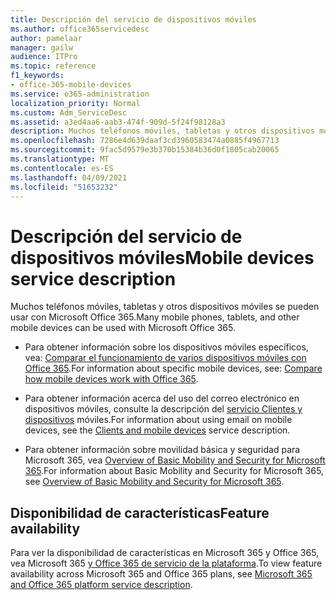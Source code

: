 ```yaml
---
title: Descripción del servicio de dispositivos móviles
ms.author: office365servicedesc
author: pamelaar
manager: gailw
audience: ITPro
ms.topic: reference
f1_keywords:
- office-365-mobile-devices
ms.service: o365-administration
localization_priority: Normal
ms.custom: Adm_ServiceDesc
ms.assetid: a3ed4aa6-aab3-474f-909d-5f24f98128a3
description: Muchos teléfonos móviles, tabletas y otros dispositivos móviles se pueden usar con Microsoft Office 365.
ms.openlocfilehash: 7286e4d639daaf3cd3960583474a0885f4967713
ms.sourcegitcommit: 9fac5d9579e3b370b15384b36d0f1805cab20065
ms.translationtype: MT
ms.contentlocale: es-ES
ms.lasthandoff: 04/09/2021
ms.locfileid: "51653232"
---
```

# <a name="mobile-devices-service-description"></a><span data-ttu-id="b70b9-103">Descripción del servicio de dispositivos móviles</span><span class="sxs-lookup"><span data-stu-id="b70b9-103">Mobile devices service description</span></span>

<span data-ttu-id="b70b9-104">Muchos teléfonos móviles, tabletas y otros dispositivos móviles se pueden usar con Microsoft Office 365.</span><span class="sxs-lookup"><span data-stu-id="b70b9-104">Many mobile phones, tablets, and other mobile devices can be used with Microsoft Office 365.</span></span> 
  
- <span data-ttu-id="b70b9-105">Para obtener información sobre los dispositivos móviles específicos, vea: [Comparar el funcionamiento de varios dispositivos móviles con Office 365](https://go.microsoft.com/fwlink/p/?LinkId=282337).</span><span class="sxs-lookup"><span data-stu-id="b70b9-105">For information about specific mobile devices, see: [Compare how mobile devices work with Office 365](https://go.microsoft.com/fwlink/p/?LinkId=282337).</span></span>
    
- <span data-ttu-id="b70b9-106">Para obtener información acerca del uso del correo electrónico en dispositivos móviles, consulte la descripción del [servicio Clientes y dispositivos](../exchange-online-service-description/clients-and-mobile-devices.md) móviles.</span><span class="sxs-lookup"><span data-stu-id="b70b9-106">For information about using email on mobile devices, see the [Clients and mobile devices](../exchange-online-service-description/clients-and-mobile-devices.md) service description.</span></span> 
    
- <span data-ttu-id="b70b9-107">Para obtener información sobre movilidad básica y seguridad para Microsoft 365, vea [Overview of Basic Mobility and Security for Microsoft 365](/microsoft-365/admin/basic-mobility-security/overview).</span><span class="sxs-lookup"><span data-stu-id="b70b9-107">For information about Basic Mobility and Security for Microsoft 365, see [Overview of Basic Mobility and Security for Microsoft 365](/microsoft-365/admin/basic-mobility-security/overview).</span></span>
    
## <a name="feature-availability"></a><span data-ttu-id="b70b9-108">Disponibilidad de características</span><span class="sxs-lookup"><span data-stu-id="b70b9-108">Feature availability</span></span>

<span data-ttu-id="b70b9-109">Para ver la disponibilidad de características en Microsoft 365 y Office 365, vea Microsoft 365 [y Office 365 de servicio de la plataforma](office-365-platform-service-description.md).</span><span class="sxs-lookup"><span data-stu-id="b70b9-109">To view feature availability across Microsoft 365 and Office 365 plans, see [Microsoft 365 and Office 365 platform service description](office-365-platform-service-description.md).</span></span>
